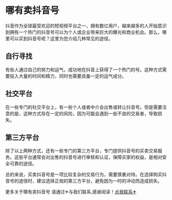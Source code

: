 # 哪有卖抖音号

抖音作为全球最受欢迎的短视频平台之一，拥有数亿用户，越来越多的人开始意识到拥有一个热门的抖音号可以为个人或企业带来巨大的曝光和商业机会。那么，哪里可以买到抖音号呢？这里为您介绍几种常见的途径。

## 自行寻找

有些人通过自己的努力和运气，成功地在抖音上获得了一个热门的号。这种方式需要投入大量的时间和精力，同时也需要具备一定的运气成分。

## 社交平台

在一些专门的社交平台上，有一些个人或者中介会出售或转让抖音号。但是需要注意的是，这种方式存在一定的风险，因为可能会遇到一些不良的交易者，导致损失。

## 第三方平台

除了以上两种方式，还有一些专门的第三方平台，专门提供抖音号的买卖交易服务。这些平台通常会对出售的抖音号进行审核和认证，保障买家的权益，是相对安全可靠的途径。

总的来说，买卖抖音号是一项比较复杂的交易行为，需要慎重对待。在选择购买抖音号的途径时，建议选择正规的第三方平台，避免因为一时的冲动而造成损失。

更多关于哪有卖抖音号 请通过✈与我们联系,感谢阅读！[点我联系✈](https://file.k02.cc)